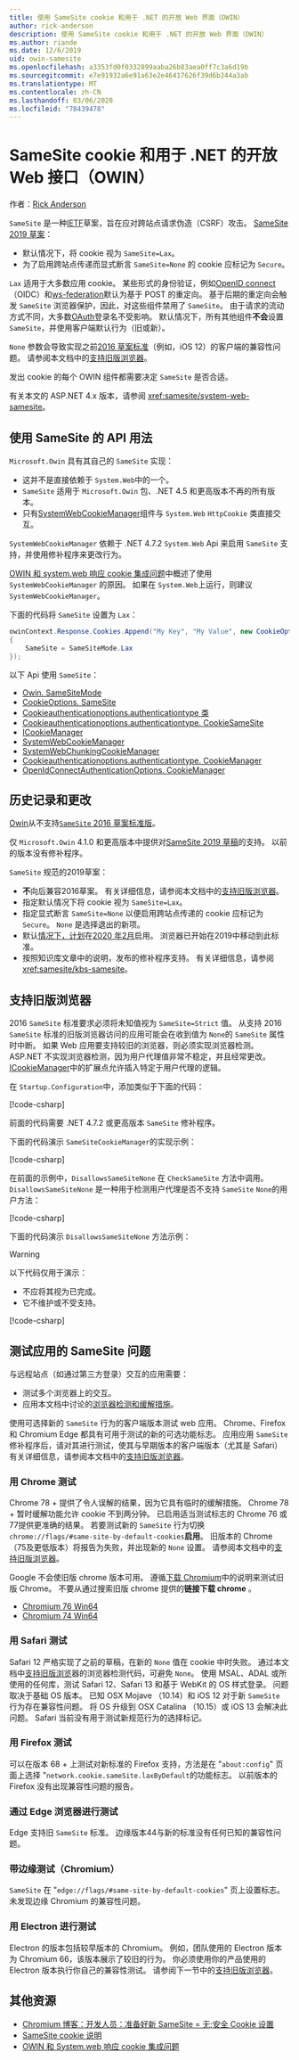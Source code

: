 ```yaml
---
title: 使用 SameSite cookie 和用于 .NET 的开放 Web 界面（OWIN）
author: rick-anderson
description: 使用 SameSite cookie 和用于 .NET 的开放 Web 界面（OWIN）
ms.author: riande
ms.date: 12/6/2019
uid: owin-samesite
ms.openlocfilehash: a3353fd0f0332899aaba26b83aea0ff7c3a6d19b
ms.sourcegitcommit: e7e91932a6e91a63e2e46417626f39d6b244a3ab
ms.translationtype: MT
ms.contentlocale: zh-CN
ms.lasthandoff: 03/06/2020
ms.locfileid: "78439478"
---
```

# <a name="samesite-cookies-and-the-open-web-interface-for-net-owin"></a>SameSite cookie 和用于 .NET 的开放 Web 接口（OWIN）

作者：[Rick Anderson](https://twitter.com/RickAndMSFT)

`SameSite` 是一种[IETF](https://ietf.org/about/)草案，旨在应对跨站点请求伪造（CSRF）攻击。 [SameSite 2019 草案](https://tools.ietf.org/html/draft-west-cookie-incrementalism-00)：

* 默认情况下，将 cookie 视为 `SameSite=Lax`。
* 为了启用跨站点传递而显式断言 `SameSite=None` 的 cookie 应标记为 `Secure`。

`Lax` 适用于大多数应用 cookie。 某些形式的身份验证，例如[OpenID connect](https://openid.net/connect/) （OIDC）和[ws-federation](https://auth0.com/docs/protocols/ws-fed)默认为基于 POST 的重定向。 基于后期的重定向会触发 `SameSite` 浏览器保护，因此，对这些组件禁用了 `SameSite`。 由于请求的流动方式不同，大多数[OAuth](https://oauth.net/)登录名不受影响。 默认情况下，所有其他组件**不会**设置 `SameSite`，并使用客户端默认行为（旧或新）。

`None` 参数会导致实现之前[2016 草案标准](https://tools.ietf.org/html/draft-west-first-party-cookies-07)（例如，iOS 12）的客户端的兼容性问题。 请参阅本文档中的[支持旧版浏览器](#sob)。

发出 cookie 的每个 OWIN 组件都需要决定 `SameSite` 是否合适。

有关本文的 ASP.NET 4.x 版本，请参阅 <xref:samesite/system-web-samesite>。

## <a name="api-usage-with-samesite"></a>使用 SameSite 的 API 用法

`Microsoft.Owin` 具有其自己的 `SameSite` 实现：

* 这并不是直接依赖于 `System.Web`中的一个。
* `SameSite` 适用于 `Microsoft.Owin` 包、.NET 4.5 和更高版本不再的所有版本。
* 只有[SystemWebCookieManager](https://github.com/aspnet/AspNetKatana/blob/dev/src/Microsoft.Owin.Host.SystemWeb/SystemWebCookieManager.cs)组件与 `System.Web` `HttpCookie` 类直接交互。

`SystemWebCookieManager` 依赖于 .NET 4.7.2 `System.Web` Api 来启用 `SameSite` 支持，并使用修补程序来更改行为。

[OWIN 和 system.web 响应 cookie 集成问题](https://github.com/aspnet/AspNetKatana/wiki/System.Web-response-cookie-integration-issues)中概述了使用 `SystemWebCookieManager` 的原因。 如果在 `System.Web`上运行，则建议 `SystemWebCookieManager`。

下面的代码将 `SameSite` 设置为 `Lax`：

```csharp
owinContext.Response.Cookies.Append("My Key", "My Value", new CookieOptions()
{
    SameSite = SameSiteMode.Lax
});
```

以下 Api 使用 `SameSite`：

* [Owin. SameSiteMode](https://github.com/aspnet/AspNetKatana/blob/dev/src/Microsoft.Owin/SameSiteMode.cs)
* [CookieOptions. SameSite](xref:Microsoft.AspNetCore.Http.CookieOptions.SameSite)
* [Cookieauthenticationoptions.authenticationtype 类](/previous-versions/aspnet/dn385599(v%3Dvs.113)) <!-- CookieAuthenticationOptions.CookieSameSite not published -->
* [Cookieauthenticationoptions.authenticationtype. CookieSameSite](https://github.com/aspnet/AspNetKatana/blob/dev/src/Microsoft.Owin.Security.Cookies/CookieAuthenticationOptions.cs#L68-#L72)
* [ICookieManager](/previous-versions/aspnet/dn800238(v%3Dvs.113))
* [SystemWebCookieManager](https://github.com/aspnet/AspNetKatana/blob/dev/src/Microsoft.Owin.Host.SystemWeb/SystemWebCookieManager.cs)
* [SystemWebChunkingCookieManager](https://github.com/aspnet/AspNetKatana/blob/dev/src/Microsoft.Owin.Host.SystemWeb/SystemWebChunkingCookieManager.cs)
* [Cookieauthenticationoptions.authenticationtype. CookieManager](https://github.com/aspnet/AspNetKatana/blob/dev/src/Microsoft.Owin.Security.Cookies/CookieAuthenticationOptions.cs#L143-#AL148)
* [OpenIdConnectAuthenticationOptions. CookieManager](https://github.com/aspnet/AspNetKatana/blob/dev/src/Microsoft.Owin.Security.OpenIdConnect/OpenIdConnectAuthenticationOptions.cs#L315-#L318)

## <a name="history-and-changes"></a>历史记录和更改

[Owin](https://www.nuget.org/packages/Microsoft.Owin/)从不支持[`SameSite` 2016 草案标准版](https://tools.ietf.org/html/draft-west-first-party-cookies-07#section-4.1)。

仅 `Microsoft.Owin` 4.1.0 和更高版本中提供对[SameSite 2019 草稿](https://tools.ietf.org/html/draft-west-cookie-incrementalism-00)的支持。 以前的版本没有修补程序。

`SameSite` 规范的2019草案：

* **不**向后兼容2016草案。 有关详细信息，请参阅本文档中的[支持旧版浏览器](#sob)。
* 指定默认情况下将 cookie 视为 `SameSite=Lax`。
* 指定显式断言 `SameSite=None` 以便启用跨站点传递的 cookie 应标记为 `Secure`。 `None` 是选择退出的新项。
* 默认[情况下，计划](https://chromestatus.com/feature/5088147346030592)在[2020 年2月](https://blog.chromium.org/2019/10/developers-get-ready-for-new.html)启用。 浏览器已开始在2019中移动到此标准。
* 按照知识库文章中的说明，发布的修补程序支持。 有关详细信息，请参阅 <xref:samesite/kbs-samesite>。

<a name="sob"></a>

## <a name="supporting-older-browsers"></a>支持旧版浏览器

2016 `SameSite` 标准要求必须将未知值视为 `SameSite=Strict` 值。 从支持 2016 `SameSite` 标准的旧版浏览器访问的应用可能会在收到值为 `None`的 `SameSite` 属性时中断。 如果 Web 应用要支持较旧的浏览器，则必须实现浏览器检测。 ASP.NET 不实现浏览器检测，因为用户代理值非常不稳定，并且经常更改。 [ICookieManager](/previous-versions/aspnet/dn800238(v%3Dvs.113))中的扩展点允许插入特定于用户代理的逻辑。
<!-- https://docs.microsoft.com/previous-versions/aspnet/dn800238(v%3Dvs.113) -->

在 `Startup.Configuration`中，添加类似于下面的代码：

[!code-csharp[](sample/Startup1.cs?name=snippet)]

前面的代码需要 .NET 4.7.2 或更高版本 `SameSite` 修补程序。

下面的代码演示 `SameSiteCookieManager`的实现示例：

[!code-csharp[](sample/SameSiteCookieManager.cs?name=snippet)]

在前面的示例中，`DisallowsSameSiteNone` 在 `CheckSameSite` 方法中调用。 `DisallowsSameSiteNone` 是一种用于检测用户代理是否不支持 `SameSite` `None`的用户方法：

[!code-csharp[](sample/SameSiteCookieManager.cs?name=snippet3&highlight=4)]

下面的代码演示 `DisallowsSameSiteNone` 方法示例：

> [!WARNING]
> 以下代码仅用于演示：
> * 不应将其视为已完成。
> * 它不维护或不受支持。

[!code-csharp[](sample/SameSiteCookieManager.cs?name=snippet2)]

## <a name="test-apps-for-samesite-problems"></a>测试应用的 SameSite 问题

与远程站点（如通过第三方登录）交互的应用需要：

* 测试多个浏览器上的交互。
* 应用本文档中讨论的[浏览器检测和缓解措施](#sob)。

使用可选择新的 `SameSite` 行为的客户端版本测试 web 应用。 Chrome、Firefox 和 Chromium Edge 都具有可用于测试的新的可选功能标志。 应用应用 `SameSite` 修补程序后，请对其进行测试，使其与早期版本的客户端版本（尤其是 Safari） 有关详细信息，请参阅本文档中的[支持旧版浏览器](#sob)。

### <a name="test-with-chrome"></a>用 Chrome 测试

Chrome 78 + 提供了令人误解的结果，因为它具有临时的缓解措施。 Chrome 78 + 暂时缓解功能允许 cookie 不到两分钟。 已启用适当测试标志的 Chrome 76 或77提供更准确的结果。 若要测试新的 `SameSite` 行为切换 `chrome://flags/#same-site-by-default-cookies`**启用**。 旧版本的 Chrome （75及更低版本）将报告为失败，并出现新的 `None` 设置。 请参阅本文档中的[支持旧版浏览器](#sob)。

Google 不会使旧版 chrome 版本可用。 遵循[下载 Chromium](https://www.chromium.org/getting-involved/download-chromium)中的说明来测试旧版 Chrome。 不要从通过搜索旧版 chrome 提供的**链接下载 chrome** 。

* [Chromium 76 Win64](https://commondatastorage.googleapis.com/chromium-browser-snapshots/index.html?prefix=Win_x64/664998/)
* [Chromium 74 Win64](https://commondatastorage.googleapis.com/chromium-browser-snapshots/index.html?prefix=Win_x64/638880/)

### <a name="test-with-safari"></a>用 Safari 测试

Safari 12 严格实现了之前的草稿，在新的 `None` 值在 cookie 中时失败。 通过本文档中[支持旧版浏览](#sob)器的浏览器检测代码，可避免 `None`。 使用 MSAL、ADAL 或所使用的任何库，测试 Safari 12、Safari 13 和基于 WebKit 的 OS 样式登录。 问题取决于基础 OS 版本。 已知 OSX Mojave （10.14）和 iOS 12 对于新 `SameSite` 行为存在兼容性问题。 将 OS 升级到 OSX Catalina （10.15）或 iOS 13 会解决此问题。 Safari 当前没有用于测试新规范行为的选择标记。

### <a name="test-with-firefox"></a>用 Firefox 测试

可以在版本 68 + 上测试对新标准的 Firefox 支持，方法是在 "`about:config`" 页面上选择 "`network.cookie.sameSite.laxByDefault`的功能标志。 以前版本的 Firefox 没有出现兼容性问题的报告。

### <a name="test-with-edge-browser"></a>通过 Edge 浏览器进行测试

Edge 支持旧 `SameSite` 标准。 边缘版本44与新的标准没有任何已知的兼容性问题。

### <a name="test-with-edge-chromium"></a>带边缘测试（Chromium）

`SameSite` 在 "`edge://flags/#same-site-by-default-cookies`" 页上设置标志。 未发现边缘 Chromium 的兼容性问题。

### <a name="test-with-electron"></a>用 Electron 进行测试

Electron 的版本包括较早版本的 Chromium。 例如，团队使用的 Electron 版本为 Chromium 66，该版本展示了较旧的行为。 你必须使用你的产品使用的 Electron 版本执行你自己的兼容性测试。 请参阅下一节中的[支持旧版浏览器](#sob)。

## <a name="additional-resources"></a>其他资源

* [Chromium 博客：开发人员：准备好新 SameSite = 无;安全 Cookie 设置](https://blog.chromium.org/2019/10/developers-get-ready-for-new.html)
* [SameSite cookie 说明](https://web.dev/samesite-cookies-explained/)
* [OWIN 和 System.web 响应 cookie 集成问题](https://github.com/aspnet/AspNetKatana/wiki/System.Web-response-cookie-integration-issues)
